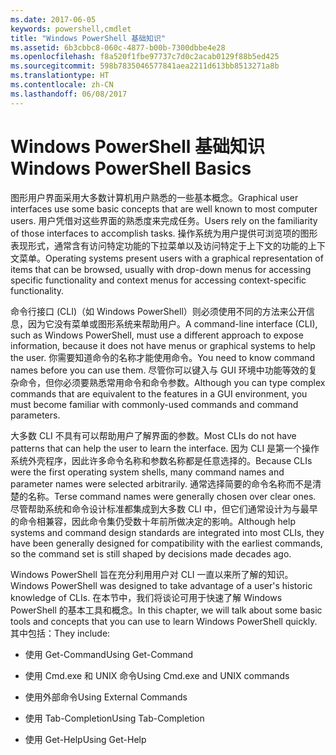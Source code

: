 ```yaml
---
ms.date: 2017-06-05
keywords: powershell,cmdlet
title: "Windows PowerShell 基础知识"
ms.assetid: 6b3cbbc8-060c-4877-b00b-7300dbbe4e28
ms.openlocfilehash: f8a520f1fbe97737c7d0c2acab0129f88b5ed425
ms.sourcegitcommit: 598b7835046577841aea2211d613bb8513271a8b
ms.translationtype: HT
ms.contentlocale: zh-CN
ms.lasthandoff: 06/08/2017
---
```

# <a name="windows-powershell-basics"></a><span data-ttu-id="77a26-103">Windows PowerShell 基础知识</span><span class="sxs-lookup"><span data-stu-id="77a26-103">Windows PowerShell Basics</span></span>
<span data-ttu-id="77a26-104">图形用户界面采用大多数计算机用户熟悉的一些基本概念。</span><span class="sxs-lookup"><span data-stu-id="77a26-104">Graphical user interfaces use some basic concepts that are well known to most computer users.</span></span> <span data-ttu-id="77a26-105">用户凭借对这些界面的熟悉度来完成任务。</span><span class="sxs-lookup"><span data-stu-id="77a26-105">Users rely on the familiarity of those interfaces to accomplish tasks.</span></span> <span data-ttu-id="77a26-106">操作系统为用户提供可浏览项的图形表现形式，通常含有访问特定功能的下拉菜单以及访问特定于上下文的功能的上下文菜单。</span><span class="sxs-lookup"><span data-stu-id="77a26-106">Operating systems present users with a graphical representation of items that can be browsed, usually with drop-down menus for accessing specific functionality and context menus for accessing context-specific functionality.</span></span>

<span data-ttu-id="77a26-107">命令行接口 (CLI)（如 Windows PowerShell）则必须使用不同的方法来公开信息，因为它没有菜单或图形系统来帮助用户。</span><span class="sxs-lookup"><span data-stu-id="77a26-107">A command-line interface (CLI), such as Windows PowerShell, must use a different approach to expose information, because it does not have menus or graphical systems to help the user.</span></span> <span data-ttu-id="77a26-108">你需要知道命令的名称才能使用命令。</span><span class="sxs-lookup"><span data-stu-id="77a26-108">You need to know command names before you can use them.</span></span> <span data-ttu-id="77a26-109">尽管你可以键入与 GUI 环境中功能等效的复杂命令，但你必须要熟悉常用命令和命令参数。</span><span class="sxs-lookup"><span data-stu-id="77a26-109">Although you can type complex commands that are equivalent to the features in a GUI environment, you must become familiar with commonly-used commands and command parameters.</span></span>

<span data-ttu-id="77a26-110">大多数 CLI 不具有可以帮助用户了解界面的参数。</span><span class="sxs-lookup"><span data-stu-id="77a26-110">Most CLIs do not have patterns that can help the user to learn the interface.</span></span> <span data-ttu-id="77a26-111">因为 CLI 是第一个操作系统外壳程序，因此许多命令名称和参数名称都是任意选择的。</span><span class="sxs-lookup"><span data-stu-id="77a26-111">Because CLIs were the first operating system shells, many command names and parameter names were selected arbitrarily.</span></span> <span data-ttu-id="77a26-112">通常选择简要的命令名称而不是清楚的名称。</span><span class="sxs-lookup"><span data-stu-id="77a26-112">Terse command names were generally chosen over clear ones.</span></span> <span data-ttu-id="77a26-113">尽管帮助系统和命令设计标准都集成到大多数 CLI 中，但它们通常设计为与最早的命令相兼容，因此命令集仍受数十年前所做决定的影响。</span><span class="sxs-lookup"><span data-stu-id="77a26-113">Although help systems and command design standards are integrated into most CLIs, they have been generally designed for compatibility with the earliest commands, so the command set is still shaped by decisions made decades ago.</span></span>

<span data-ttu-id="77a26-114">Windows PowerShell 旨在充分利用用户对 CLI 一直以来所了解的知识。</span><span class="sxs-lookup"><span data-stu-id="77a26-114">Windows PowerShell was designed to take advantage of a user's historic knowledge of CLIs.</span></span> <span data-ttu-id="77a26-115">在本节中，我们将谈论可用于快速了解 Windows PowerShell 的基本工具和概念。</span><span class="sxs-lookup"><span data-stu-id="77a26-115">In this chapter, we will talk about some basic tools and concepts that you can use to learn Windows PowerShell quickly.</span></span> <span data-ttu-id="77a26-116">其中包括：</span><span class="sxs-lookup"><span data-stu-id="77a26-116">They include:</span></span>

-   <span data-ttu-id="77a26-117">使用 Get-Command</span><span class="sxs-lookup"><span data-stu-id="77a26-117">Using Get-Command</span></span>

-   <span data-ttu-id="77a26-118">使用 Cmd.exe 和 UNIX 命令</span><span class="sxs-lookup"><span data-stu-id="77a26-118">Using Cmd.exe and UNIX commands</span></span>

-   <span data-ttu-id="77a26-119">使用外部命令</span><span class="sxs-lookup"><span data-stu-id="77a26-119">Using External Commands</span></span>

-   <span data-ttu-id="77a26-120">使用 Tab-Completion</span><span class="sxs-lookup"><span data-stu-id="77a26-120">Using Tab-Completion</span></span>

-   <span data-ttu-id="77a26-121">使用 Get-Help</span><span class="sxs-lookup"><span data-stu-id="77a26-121">Using Get-Help</span></span>

